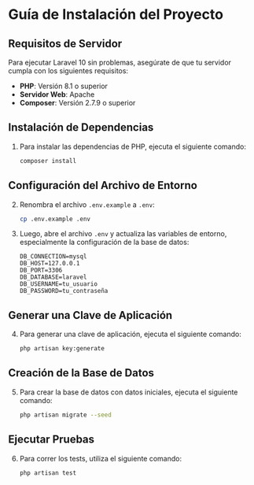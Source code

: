 # Guía de Instalación del Proyecto

## Requisitos de Servidor

Para ejecutar Laravel 10 sin problemas, asegúrate de que tu servidor cumpla con los siguientes requisitos:

- **PHP**: Versión 8.1 o superior
- **Servidor Web**: Apache
- **Composer**: Versión 2.7.9 o superior

## Instalación de Dependencias

1. Para instalar las dependencias de PHP, ejecuta el siguiente comando:

    ```bash
    composer install
    ```

## Configuración del Archivo de Entorno

2. Renombra el archivo `.env.example` a `.env`:

    ```bash
    cp .env.example .env
    ```

3. Luego, abre el archivo `.env` y actualiza las variables de entorno, especialmente la configuración de la base de datos:

    ```plaintext
    DB_CONNECTION=mysql
    DB_HOST=127.0.0.1
    DB_PORT=3306
    DB_DATABASE=laravel
    DB_USERNAME=tu_usuario
    DB_PASSWORD=tu_contraseña
    ```

## Generar una Clave de Aplicación

4. Para generar una clave de aplicación, ejecuta el siguiente comando:

    ```bash
    php artisan key:generate
    ```

## Creación de la Base de Datos

5. Para crear la base de datos con datos iniciales, ejecuta el siguiente comando:

    ```bash
    php artisan migrate --seed
    ```

## Ejecutar Pruebas

6. Para correr los tests, utiliza el siguiente comando:

    ```bash
    php artisan test
    ```



